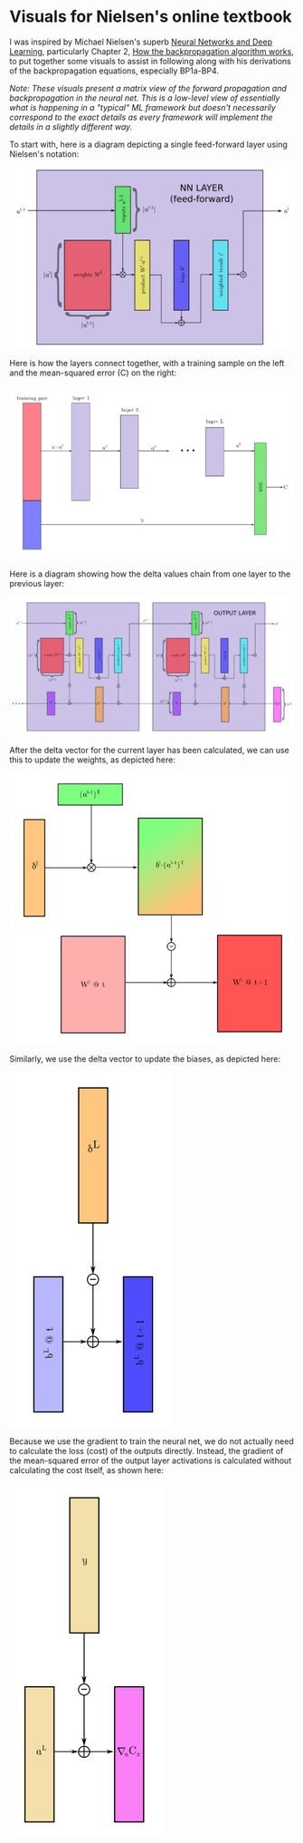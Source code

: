 Visuals for Nielsen's online textbook
=====================================

I was inspired by Michael Nielsen's superb [Neural Networks and Deep Learning](http://neuralnetworksanddeeplearning.com/),
particularly Chapter 2, [How the backpropagation algorithm works](http://neuralnetworksanddeeplearning.com/chap2.html),
to put together some visuals to assist in following along with his derivations
of the backpropagation equations, especially BP1a-BP4.

*Note: These visuals present a matrix view of the forward propagation and 
backpropagation in the neural net. This is a low-level view of essentially what 
is happening in a "typical" ML framework but doesn't necessarily correspond to
the exact details as every framework will implement the details in a slightly
different way.*

To start with, here is a diagram depicting a single feed-forward layer using
Nielsen's notation:

![nn layer](png/nn_layer.svg.png)

Here is how the layers connect together, with a training sample on the left
and the mean-squared error (C) on the right:

![deep layers fwd](png/deep_layers_fwd.svg.png)

Here is a diagram showing how the delta values chain from one layer to the 
previous layer:

![nn layers back](png/nn_layers_back.svg.png)

After the delta vector for the current layer has been calculated, we can use
this to update the weights, as depicted here:

![weight update](png/weight_update.svg.png)

Similarly, we use the delta vector to update the biases, as depicted here:

![bias update](png/bias_update.png)

Because we use the gradient to train the neural net, we do not actually need
to calculate the loss (cost) of the outputs directly. Instead, the gradient of 
the mean-squared error of the output layer activations is calculated without
calculating the cost itself, as shown here:

![mse gradient](png/mse_gradient.png)


